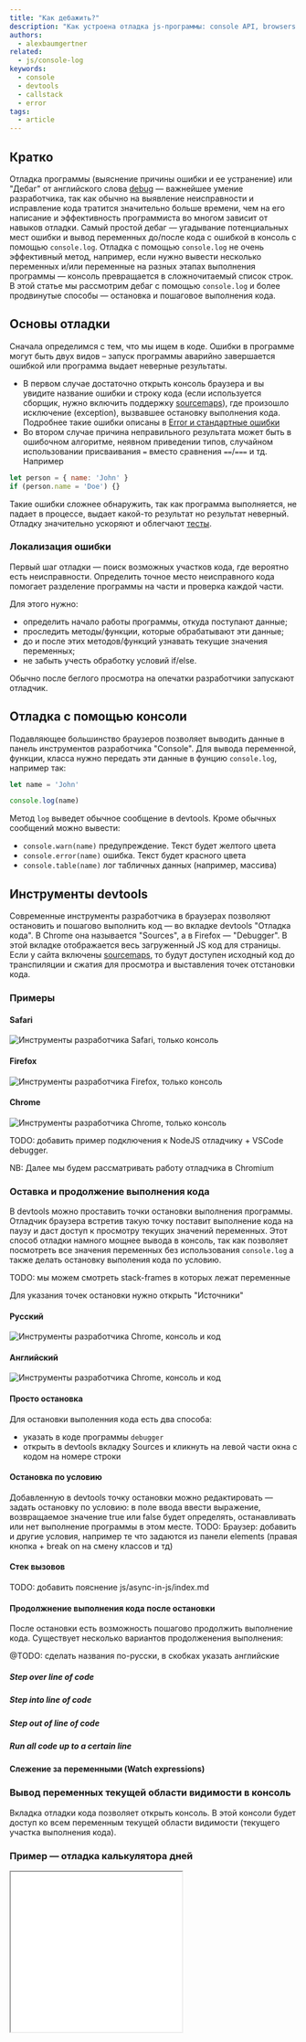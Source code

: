 ```yaml
---
title: "Как дебажить?"
description: "Как устроена отладка js-программы: console API, browsers dev tools"
authors:
  - alexbaumgertner
related:
  - js/console-log
keywords:
  - console
  - devtools
  - callstack
  - error
tags:
  - article
---
```


## Кратко

Отладка программы (выяснение причины ошибки и ее устранение) или "Дебаг" от английского слова [debug](https://ru.wikipedia.org/wiki/Debug) — важнейшее умение разработчика, так как обычно на выявление неисправности и исправление кода тратится значительно больше времени, чем на его написание и эффективность программиста во многом зависит от навыков отладки.
Самый простой дебаг — угадывание потенциальных мест ошибки и вывод переменных до/после кода с ошибкой в консоль с помощью `console.log`.
Отладка с помощью `console.log` не очень эффективный метод, например, если нужно вывести несколько переменных и/или переменные на разных этапах выполнения программы — консоль превращается в сложночитаемый список строк.
В этой статье мы рассмотрим дебаг с помощью `console.log` и более продвинутые способы — остановка и пошаговое выполнения кода.

## Основы отладки

Сначала определимся с тем, что мы ищем в коде.
Ошибки в программе могут быть двух видов – запуск программы аварийно завершается ошибкой или программа выдает неверные результаты.

- В первом случае достаточно открыть консоль браузера и вы увидите название ошибки и строку кода (если используется сборщик, нужно включить поддержку [sourcemaps](https://developer.chrome.com/blog/sourcemaps/)), где произошло исключение (exception), вызвавшее остановку выполнения кода. Подробнее такие ошибки описаны в [Error и стандартные ошибки](/js/errors/)
- Во втором случае причина неправильного результата может быть в ошибочном алгоритме, неявном приведении типов, случайном использовании присваивания `=` вместо сравнения `==`/`===` и тд.
Например
```js
let person = { name: 'John' }
if (person.name = 'Doe') {}
```

Такие ошибки сложнее обнаружить, так как программа выполняется, не падает в процессе, выдает какой-то результат но результат неверный.
Отладку значительно ускоряют и облегчают [тесты](/js/how-to-test-and-why/).

### Локализация ошибки

Первый шаг отладки — поиск возможных участков кода, где вероятно есть неисправности.
Определить точное место неисправного кода помогает разделение программы на части и проверка каждой части.

Для этого нужно:
- определить начало работы программы, откуда поступают данные;
- проследить методы/функции, которые обрабатывают эти данные;
- до и после этих методов/функций узнавать текущие значения переменных;
- не забыть учесть обработку условий if/else.

Обычно после беглого просмотра на опечатки разработчики запускают отладчик.

## Отладка с помощью консоли

Подавляющее большинство браузеров позволяет выводить данные в панель инструментов разработчика "Console".
Для вывода переменной, функции, класса нужно передать эти данные в фунцию `console.log`, например так:

```js
let name = 'John'

console.log(name)
```

Метод `log` выведет обычное сообщение в devtools. Кроме обычных сообщений можно вывести:
* `console.warn(name)` предупреждение. Текст будет желтого цвета
* `console.error(name)` ошибка. Текст будет красного цвета
* `console.table(name)` лог табличных данных (например, массива)

## Инструменты devtools

Современные инструменты разработчика в браузерах позволяют остановить и пошагово выполнить код  — во вкладке devtools "Oтладка кода".
В Chrome она называется "Sources", а в Firefox — "Debugger".
В этой вкладке отображается весь загруженный JS код для страницы. Если у сайта включены [sourcemaps](https://developer.chrome.com/blog/sourcemaps/), то будут доступен исходный код до транспиляции и сжатия для просмотра и выставления точек отстановки кода.


### Примеры

#### Safari

![Инструменты разработчика Safari, только консоль](images/dev-tools-console-john_safari.png)

#### Firefox

![Инструменты разработчика Firefox, только консоль](images/dev-tools-console-john_firefox.png)

#### Chrome

![Инструменты разработчика Chrome, только консоль](images/dev-tools-console-john_chrome.png)

TODO: добавить пример подключения к NodeJS отладчику + VSCode debugger.

NB: Далее мы будем рассматривать работу отладчика в Chromium

### Оставка и продолжение выполнения кода

В devtools можно проставить точки остановки выполнения программы. Отладчик браузера встретив такую точку поставит выполнение кода на паузу и даст доступ к просмотру текущих значений переменных.
Этот способ отладки намного мощнее вывода в консоль, так как позволяет посмотреть все значения переменных без использования `console.log` а также делать остановку выполения кода по условию.

TODO: мы можем смотреть stack-frames в которых лежат переменные

Для указания точек остановки нужно открыть "Источники"

#### Русский

![Инструменты разработчика Chrome, консоль и код](images/dev-tools-console-and-sources-john_chrome_ru.png)

#### Английский

![Инструменты разработчика Chrome, консоль и код](images/dev-tools-console-and-sources-john_chrome_en.png)

#### Просто остановка

Для остановки выполенния кода есть два способа:
- указать в коде программы `debugger`
- открыть в devtools вкладку Sources и кликнуть на левой части окна с кодом на номере строки


#### Остановка по условию

Добавленную в devtools точку остановки можно редактировать — задать остановку по условию: в поле ввода ввести выражение, возвращаемое значение true или false будет определять, останавливать или нет выполнение программы в этом месте.
TODO: Браузер: добавить и другие условия, например те что задаются из панели elements (правая кнопка + break on на смену классов и тд)

#### Стек вызовов

TODO: добавить пояснение
js/async-in-js/index.md

#### Продолжнение выполнения кода после остановки

После остановки есть возможность пошагово продолжить выполнение кода.
Существует несколько вариантов продолженения выполнения:

@TODO: сделать названия по-русски, в скобках указать английские
##### Step over line of code

##### Step into line of code

##### Step out of line of code

##### Run all code up to a certain line

#### Слежение за переменными (Watch expressions)

### Вывод переменных текущей области видимости в консоль

Вкладка отладки кода позволяет открыть консоль. В этой консоли будет доступ ко всем переменным текущей области видимости (текущего участка выполнения кода).

### Пример — отладка калькулятора дней

<iframe title="Отладка кода — Калькулятор дней — Дока" src="demos/days-calc/" height="280"></iframe>


